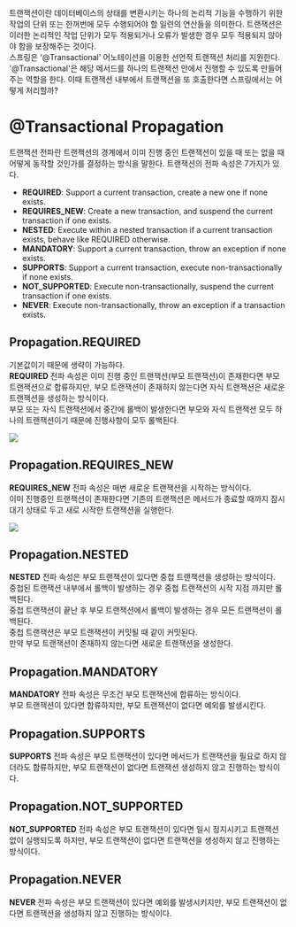 트랜잭션이란 데이터베이스의 상태를 변환시키는 하나의 논리적 기능을 수행하기 위한 작업의 단위 또는 한꺼번에 모두 수행되어야 할 일련의 연산들을 의미한다. 트랜잭션은 이러한 논리적인 작업 단위가 모두 적용되거나 오류가 발생한 경우 모두 적용되지 않아야 함을 보장해주는 것이다.  
스프링은 '@Transactional' 어노테이션을 이용한 선언적 트랜잭션 처리를 지원한다. '@Transactional'은 해당 메서드를 하나의 트랜잭션 안에서 진행할 수 있도록 만들어주는 역할을 한다.
이때 트랜잭션 내부에서 트랜잭션을 또 호출한다면 스프링에서는 어떻게 처리할까?

# @Transactional Propagation

트랜잭션 전파란 트랜잭션의 경계에서 이미 진행 중인 트랜잭션이 있을 때 또는 없을 때 어떻게 동작할 것인가를 결정하는 방식을 말한다.
트랜잭션의 전파 속성은 7가지가 있다.

- **REQUIRED**: Support a current transaction, create a new one if none exists.
- **REQUIRES_NEW**: Create a new transaction, and suspend the current transaction if one exists.
- **NESTED**: Execute within a nested transaction if a current transaction exists, behave like REQUIRED otherwise.
- **MANDATORY**: Support a current transaction, throw an exception if none exists.
- **SUPPORTS**: Support a current transaction, execute non-transactionally if none exists.
- **NOT_SUPPORTED**: Execute non-transactionally, suspend the current transaction if one exists.
- **NEVER**: Execute non-transactionally, throw an exception if a transaction exists.

## Propagation.REQUIRED

기본값이기 때문에 생략이 가능하다.  
**REQUIRED** 전파 속성은 이미 진행 중인 트랜잭션(부모 트랜잭션)이 존재한다면 부모 트랜잭션으로 합류하지만, 부모 트랜잭션이 존재하지 않는다면 자식 트랜잭션은 새로운 트랜잭션을 생성하는 방식이다.  
부모 또는 자식 트랜잭션에서 중간에 롤백이 발생한다면 부모와 자식 트랜잭션 모두 하나의 트랜잭션이기 때문에 진행사항이 모두 롤백된다.

![](https://velog.velcdn.com/images/sc_shin/post/2b45131e-5440-43ac-a5a3-5efaad269acb/image.png)

## Propagation.REQUIRES_NEW

**REQUIRES_NEW** 전파 속성은 매번 새로운 트랜잭션을 시작하는 방식이다.  
이미 진행중인 트랜잭션이 존재한다면 기존의 트랜잭션은 메서드가 종료할 때까지 잠시 대기 상태로 두고 새로 시작한 트랜잭션을 실행한다.

![](https://velog.velcdn.com/images/sc_shin/post/18b1c941-b4da-41d0-bc84-6e37bbb577e7/image.png)

## Propagation.NESTED

**NESTED** 전파 속성은 부모 트랜잭션이 있다면 중첩 트랜잭션을 생성하는 방식이다.  
중첩된 트랜잭션 내부에서 롤백이 발생하는 경우 중첩 트랜잭션의 시작 지점 까지만 롤백된다.  
중첩 트랜잭션이 끝난 후 부모 트랜잭션에서 롤백이 발생하는 경우 모든 트랜잭션이 롤백된다.  
중첩 트랜잭션은 부모 트랜잭션이 커밋될 때 같이 커밋된다.  
만약 부모 트랜잭션이 존재하지 않는다면 새로운 트랜잭션을 생성한다.

## Propagation.MANDATORY

**MANDATORY** 전파 속성은 무조건 부모 트랜잭션에 합류하는 방식이다.  
부모 트랜잭션이 있다면 합류하지만, 부모 트랜잭션이 없다면 예외를 발생시킨다.

## Propagation.SUPPORTS

**SUPPORTS** 전파 속성은 부모 트랜잭션이 있다면 메서드가 트랜잭션을 필요로 하지 않더라도 합류하지만, 부모 트랜잭션이 없다면 트랜잭션 생성하지 않고 진행하는 방식이다.  

## Propagation.NOT_SUPPORTED

**NOT_SUPPORTED** 전파 속성은 부모 트랜잭션이 있다면 일시 정지시키고 트랜잭션 없이 실행되도록 하지만, 부모 트랜잭션이 없다면 트랜잭션을 생성하지 않고 진행하는 방식이다.

## Propagation.NEVER

**NEVER** 전파 속성은 부모 트랜잭션이 있다면 예외를 발생시키지만, 부모 트랜잭션이 없다면 트랜잭션을 생성하지 않고 진행하는 방식이다.
